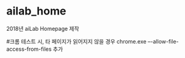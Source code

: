 # ailab_home
2018년 aiLab Homepage 제작

#크롬 테스트 시, 타 페이지가 읽어지지 않을 경우
chrome.exe –-allow-file-access-from-files
추가
